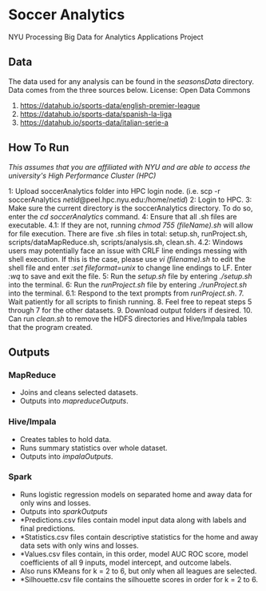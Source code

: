# Soccer Analytics
NYU Processing Big Data for Analytics Applications Project

## Data
The data used for any analysis can be found in the *seasonsData* directory.
Data comes from the three sources below. License: Open Data Commons
1. https://datahub.io/sports-data/english-premier-league
2. https://datahub.io/sports-data/spanish-la-liga
3. https://datahub.io/sports-data/italian-serie-a

## How To Run
*This assumes that you are affiliated with NYU and are able to access the university's High Performance Cluster (HPC)*

1: Upload soccerAnalytics folder into HPC login node. (i.e. scp -r soccerAnalytics *netid*@peel.hpc.nyu.edu:/home/*netid*)
2: Login to HPC. 
3: Make sure the current directory is the soccerAnalytics directory. To do so, enter the *cd soccerAnalytics* command.
4: Ensure that all .sh files are executable. 
4.1: If they are not, running *chmod 755 (fileName).sh* will allow for file execution. There are five .sh files in total: setup.sh, runProject.sh, scripts/dataMapReduce.sh, scripts/analysis.sh, clean.sh.
4.2: Windows users may potentially face an issue with CRLF line endings messing with shell execution. If this is the case, please use *vi (filename).sh* to edit the shell file and enter *:set fileformat=unix* to change  line endings to LF. Enter *:wq* to save and exit the file. 
5: Run the *setup.sh* file by entering *./setup.sh* into the terminal.
6: Run the *runProject.sh* file by entering *./runProject.sh* into the terminal.
6.1: Respond to the text prompts from *runProject.sh*.
7. Wait patiently for all scripts to finish running.
8. Feel free to repeat steps 5 through 7 for the other datasets.
9. Download output folders if desired.
10. Can run *clean.sh* to remove the HDFS directories and Hive/Impala tables that the program created. 

## Outputs

### MapReduce
* Joins and cleans selected datasets.
* Outputs into *mapreduceOutputs*.

### Hive/Impala
* Creates tables to hold data.
* Runs summary statistics over whole dataset.
* Outputs into *impalaOutputs*.

### Spark
* Runs logistic regression models on separated home and away data for only wins and losses.
* Outputs into *sparkOutputs*
* \*Predictions.csv files contain model input data along with labels and final predictions.
* \*Statistics.csv files contain descriptive statistics for the home and away data sets with only wins and losses.
* \*Values.csv files contain, in this order, model AUC ROC score, model coefficients of all 9 inputs, model intercept, and outcome labels.
* Also runs KMeans for k = 2 to 6, but only when all leagues are selected.
* \*Silhouette.csv file contains the silhouette scores in order for k = 2 to 6.
